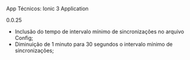 App Técnicos: Ionic 3 Application

0.0.25
-  Inclusão do tempo de intervalo mínimo de sincronizações no arquivo Config;
-  Diminuição de 1 minuto para 30 segundos o intervalo mínimo de sincronizações;